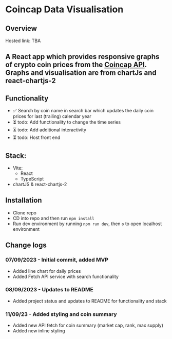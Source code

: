 # Coincap Data Visualisation

## Overview

Hosted link: TBA

## A React app which provides responsive graphs of crypto coin prices from the [Coincap API](https://docs.coincap.io/). Graphs and visualisation are from chartJs and react-chartjs-2

## Functionality

-   ✅ Search by coin name in search bar which updates the daily coin prices for last (trailing) calendar year
-   ⏳ todo: Add functionality to change the time series
-   ⏳ todo: Add additional interactivity
-   ⏳ todo: Host front end

## Stack:

-   Vite:
    -   React
    -   TypeScript
-   chartJS & react-chartjs-2

## Installation

-   Clone repo
-   CD into repo and then run `npm install`
-   Run dev environment by running `npm run dev`, then `o` to open localhost environment

## Change logs

### 07/09/2023 - Initial commit, added MVP

-   Added line chart for daily prices
-   Added Fetch API service with search functionality

### 08/09/2023 - Updates to README

-   Added project status and updates to README for functionality and stack

### 11/09/23 - Added styling and coin summary

-   Added new API fetch for coin summary (market cap, rank, max supply)
-   Added new inline styling
